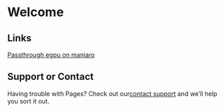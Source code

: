 # Welcome

##  Links

[Passthrough egpu on manjaro](https://xflduke.github.io/pages/passthroughPCI/passthroughEgpuOnManjaro)

## Support or Contact

Having trouble with Pages? Check out our[contact support](https://github.com/xflduke/xflduke.github.io) and we’ll help you sort it out.
